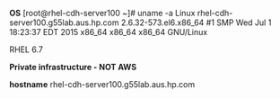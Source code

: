 **OS**
[root@rhel-cdh-server100 ~]# uname -a
Linux rhel-cdh-server100.g55lab.aus.hp.com 2.6.32-573.el6.x86_64 #1 SMP Wed Jul 1 18:23:37 EDT 2015 x86_64 x86_64 x86_64 GNU/Linux

RHEL 6.7

**Private infrastructure - NOT AWS**

**hostname**
rhel-cdh-server100.g55lab.aus.hp.com
